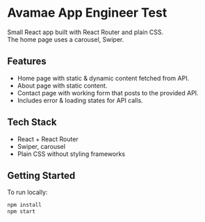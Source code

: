 # Avamae App Engineer Test
Small React app built with React Router and plain CSS.  
The home page uses a carousel, Swiper. 

## Features
- Home page with static & dynamic content fetched from API.
- About page with static content.
- Contact page with working form that posts to the provided API.
- Includes error & loading states for API calls.

## Tech Stack
- React + React Router
- Swiper, carousel
- Plain CSS without styling frameworks


## Getting Started
To run locally:

```bash
npm install
npm start

